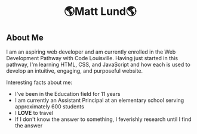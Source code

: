 <h1 align="center">🌎Matt Lund🌎</h1>
<h2 align="left">About Me</h2>

<p>I am an aspiring web developer and am currently enrolled in the Web Development Pathway with Code Louisville. Having just started in this pathway, I'm learning HTML, CSS, and JavaScript and how each is used to develop an intuitive, engaging, and purposeful website.</p>

<p>Interesting facts about me:</p>

- I've been in the Education field for 11 years<br>
- I am currently an Assistant Principal at an elementary school serving approximately 600 students<br>
- I <strong>LOVE</strong> to travel<br>
- If I don't know the answer to something, I feverishly research until I find the answer<br>


